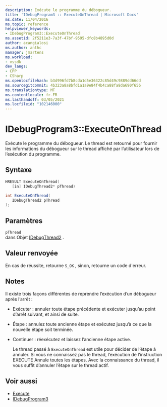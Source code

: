 ```yaml
---
description: Exécute le programme du débogueur.
title: 'IDebugProgram3 :: ExecuteOnThread | Microsoft Docs'
ms.date: 11/04/2016
ms.topic: reference
helpviewer_keywords:
- IDebugProgram3::ExecuteOnThread
ms.assetid: 2f5211e3-7a3f-47bf-9595-dfc8b4895d0d
author: acangialosi
ms.author: anthc
manager: jmartens
ms.workload:
- vssdk
dev_langs:
- CPP
- CSharp
ms.openlocfilehash: b3d996fd7b8cda1d5e36322c85d49c9889dd66dd
ms.sourcegitcommit: 4b323a8a8bfd1a1a9e84f4b4ca88fa8da690f656
ms.translationtype: MT
ms.contentlocale: fr-FR
ms.lasthandoff: 03/05/2021
ms.locfileid: "102146000"
---
```

# <a name="idebugprogram3executeonthread"></a>IDebugProgram3::ExecuteOnThread
Exécute le programme du débogueur. Le thread est retourné pour fournir les informations du débogueur sur le thread affiché par l’utilisateur lors de l’exécution du programme.

## <a name="syntax"></a>Syntaxe

```cpp
HRESULT ExecuteOnThread(
   [in] IDebugThread2* pThread)
```

```csharp
int ExecuteOnThread(
   IDebugThread2 pThread
);
```

## <a name="parameters"></a>Paramètres
`pThread`\
dans Objet [IDebugThread2](../../../extensibility/debugger/reference/idebugthread2.md) .

## <a name="return-value"></a>Valeur renvoyée
 En cas de réussite, retourne `S_OK` , sinon, retourne un code d'erreur.

## <a name="remarks"></a>Notes
 Il existe trois façons différentes de reprendre l’exécution d’un débogueur après l’arrêt :

- Exécuter : annuler toute étape précédente et exécuter jusqu’au point d’arrêt suivant, et ainsi de suite.

- Étape : annulez toute ancienne étape et exécutez jusqu’à ce que la nouvelle étape soit terminée.

- Continuer : réexécutez et laissez l’ancienne étape active.

  Le thread passé à `ExecuteOnThread` est utile pour décider de l’étape à annuler. Si vous ne connaissez pas le thread, l’exécution de l’instruction EXECUTE Annule toutes les étapes. Avec la connaissance du thread, il vous suffit d’annuler l’étape sur le thread actif.

## <a name="see-also"></a>Voir aussi
- [Execute](../../../extensibility/debugger/reference/idebugprogram2-execute.md)
- [IDebugProgram3](../../../extensibility/debugger/reference/idebugprogram3.md)
